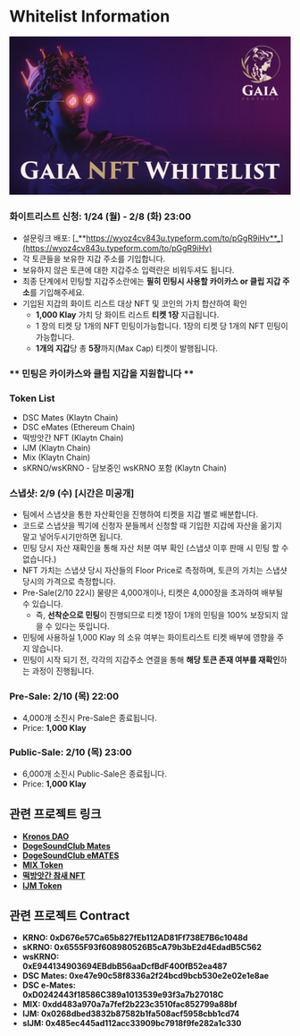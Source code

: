 # Whitelist Information

![](../.gitbook/assets/whitelist.jpg)

### 화이트리스트 신청: 1/24 (월) - 2/8 (화) 23:00

* 설문링크 배포:   [_**https://wyoz4cv843u.typeform.com/to/pGgR9iHv**_](https://wyoz4cv843u.typeform.com/to/pGgR9iHv)
* 각 토큰들을 보유한 지갑 주소를 기입합니다.
* 보유하지 않은 토큰에 대한 지갑주소 입력란은 비워두셔도 됩니다.
* 최종 단계에서 민팅할 지갑주소란에는 **필히 민팅시 사용할 카이카스 or 클립 지갑 주소**를 기입해주세요.
* 기입된 지갑의 화이트 리스트 대상 NFT 및 코인의 가치 합산하여 확인
  * **1,000 Klay** 가치 당 화이트 리스트 **티켓 1장** 지급됩니다.
  * 1 장의 티켓 당 1개의 NFT 민팅이가능합니다. 1장의 티켓 당 1개의 NFT 민팅이 가능합니다.
  * **1개의 지갑**당 총 **5장**까지(Max Cap) 티켓이 발행됩니다.

### \*\* 민팅은 카이카스와 클립 지갑을 지원합니다 \*\*

### **Token List**

* DSC Mates (Klaytn Chain)
* DSC eMates (Ethereum Chain)
* 떡방앗간 NFT (Klaytn Chain)
* IJM (Klaytn Chain)
* Mix (Klaytn Chain)
* sKRNO/wsKRNO - 담보중인 wsKRNO 포함 (Klaytn Chain)

### 스냅샷: 2/9 (수) \[시간은 미공개]

* 팀에서 스냅샷을 통한 자산확인을 진행하여 티켓을 지갑 별로 배분합니다.
* 코드로 스냅샷을 찍기에 신청자 분들께서 신청할 때 기입한 지갑에 자산을 옮기지 말고 넣어두시기만하면 됩니다.
* 민팅 당시 자산 재확인을 통해 자산 처분 여부 확인 (스냅샷 이후 판매 시 민팅 할 수 없습니다.)
* NFT 가치는 스냅샷 당시 자산들의 Floor Price로 측정하며, 토큰의 가치는 스냅샷 당시의 가격으로 측정합니다.
* Pre-Sale(2/10 22시) 물량은 4,000개이나, 티켓은 4,000장을 초과하여 배부될 수 있습니다.
  * 즉, **선착순으로 민팅**이 진행되므로 티켓 1장이 1개의 민팅을 100% 보장되지 않을 수 있다는 뜻입니다.
* 민팅에 사용하실 1,000 Klay 의 소유 여부는 화이트리스트 티켓 배부에 영향을 주지 않습니다.
* 민팅이 시작 되기 전, 각각의 지갑주소 연결을 통해 **해당 토큰 존재 여부를 재확인**하는 과정이 진행됩니다.

### Pre-Sale: 2/10 (목) 22:00

* 4,000개 소진시 Pre-Sale은 종료됩니다.
* Price: **1,000 Klay**

### Public-Sale: 2/10 (목) 23:00

* 6,000개 소진시 Public-Sale은 종료됩니다.
* Price: **1,000 Klay**

## 관련 프로젝트 링크

* [**Kronos DAO**](https://kronosdao.finance)
* [**DogeSoundClub Mates**](https://opensea.io/collection/dogesoundclub-mates)
* [**DogeSoundClub eMATES**](https://opensea.io/collection/dogesoundclub-emates)
* [**MIX Token**](https://mix.info)
* [**떡방앗간 참새 NFT**](https://klu.bs/pfp/0x29d05593116C443da54DaBFB4e5322DEA2fff8Cd)
* [**IJM Token**](https://tteok.org)

## 관련 프로젝트 Contract

* **KRNO: 0xD676e57Ca65b827fEb112AD81Ff738E7B6c1048d**
* **sKRNO: 0x6555F93f608980526B5cA79b3bE2d4EdadB5C562**
* **wsKRNO:**\
  **0xE944134903694EBdbB56aaDcfBdF400fB52ea487**
* **DSC Mates: 0xe47e90c58f8336a2f24bcd9bcb530e2e02e1e8ae**
* **DSC e-Mates:**\
  **0xD0242443f18586C389a1013539e93f3a7b27018C**
* **MIX: 0xdd483a970a7a7fef2b223c3510fac852799a88bf**
* **IJM: 0x0268dbed3832b87582b1fa508acf5958cbb1cd74**
* **sIJM: 0x485ec445ad112acc33909bc7918f9fe282a1c330**
